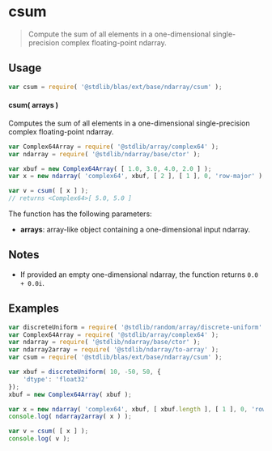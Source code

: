 <!--

@license Apache-2.0

Copyright (c) 2025 The Stdlib Authors.

Licensed under the Apache License, Version 2.0 (the "License");
you may not use this file except in compliance with the License.
You may obtain a copy of the License at

   http://www.apache.org/licenses/LICENSE-2.0

Unless required by applicable law or agreed to in writing, software
distributed under the License is distributed on an "AS IS" BASIS,
WITHOUT WARRANTIES OR CONDITIONS OF ANY KIND, either express or implied.
See the License for the specific language governing permissions and
limitations under the License.

-->

# csum

> Compute the sum of all elements in a one-dimensional single-precision complex floating-point ndarray.

<section class="intro">

</section>

<!-- /.intro -->

<section class="usage">

## Usage

```javascript
var csum = require( '@stdlib/blas/ext/base/ndarray/csum' );
```

#### csum( arrays )

Computes the sum of all elements in a one-dimensional single-precision complex floating-point ndarray.

```javascript
var Complex64Array = require( '@stdlib/array/complex64' );
var ndarray = require( '@stdlib/ndarray/base/ctor' );

var xbuf = new Complex64Array( [ 1.0, 3.0, 4.0, 2.0 ] );
var x = new ndarray( 'complex64', xbuf, [ 2 ], [ 1 ], 0, 'row-major' );

var v = csum( [ x ] );
// returns <Complex64>[ 5.0, 5.0 ]
```

The function has the following parameters:

-   **arrays**: array-like object containing a one-dimensional input ndarray.

</section>

<!-- /.usage -->

<section class="notes">

## Notes

-   If provided an empty one-dimensional ndarray, the function returns `0.0 + 0.0i`.

</section>

<!-- /.notes -->

<section class="examples">

## Examples

<!-- eslint no-undef: "error" -->

```javascript
var discreteUniform = require( '@stdlib/random/array/discrete-uniform' );
var Complex64Array = require( '@stdlib/array/complex64' );
var ndarray = require( '@stdlib/ndarray/base/ctor' );
var ndarray2array = require( '@stdlib/ndarray/to-array' );
var csum = require( '@stdlib/blas/ext/base/ndarray/csum' );

var xbuf = discreteUniform( 10, -50, 50, {
    'dtype': 'float32'
});
xbuf = new Complex64Array( xbuf );

var x = new ndarray( 'complex64', xbuf, [ xbuf.length ], [ 1 ], 0, 'row-major' );
console.log( ndarray2array( x ) );

var v = csum( [ x ] );
console.log( v );
```

</section>

<!-- /.examples -->

<!-- Section for related `stdlib` packages. Do not manually edit this section, as it is automatically populated. -->

<section class="related">

</section>

<!-- /.related -->

<!-- Section for all links. Make sure to keep an empty line after the `section` element and another before the `/section` close. -->

<section class="links">

</section>

<!-- /.links -->
